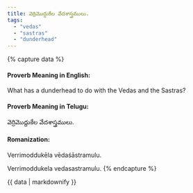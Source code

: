 ```yaml
---
title: వెర్రిమొద్దుకేల వేదశాస్త్రములు.
tags:
  - "vedas"
  - "sastras"
  - "dunderhead"
---
```


{% capture data %}
#### Proverb Meaning in English:
What has a dunderhead to do with the Vedas and the Sastras?

#### Proverb Meaning in Telugu:
వెర్రిమొద్దుకేల వేదశాస్త్రములు.

#### Romanization:
Verrimoddukēla vēdaśāstramulu.

Verrimoddukela vedasastramulu.
{% endcapture %}

{{ data | markdownify }}

